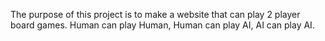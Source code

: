 The purpose of this project is to make a website that can play 2 player 
board games. Human can play Human, Human can play AI, AI can play AI.
